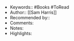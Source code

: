 - Keywords:: #Books #ToRead
- Author:: [[Sam Harris]]
- Recommended by::
- Comments:
- Notes:
- Highlights:
